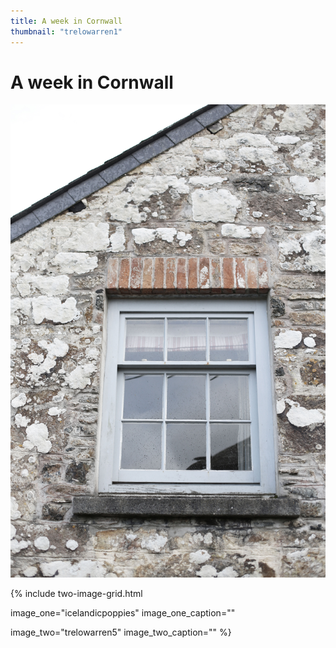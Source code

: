```yaml
---
title: A week in Cornwall
thumbnail: "trelowarren1"
---
```


# A week in Cornwall





![Cornwallt](/web-images/trelowarren1.jpg)

{% 
include two-image-grid.html

image_one="icelandicpoppies"
image_one_caption=""

image_two="trelowarren5"
image_two_caption=""
%}




